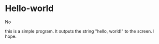 # Hello-world
No

this is a simple program. It outputs the string "hello, world!" to the screen. I hope.
